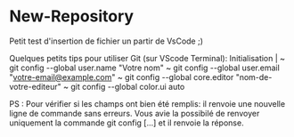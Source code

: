 # New-Repository
Petit test d'insertion de fichier un partir de VsCode ;)

Quelques petits tips pour utiliser Git (sur VScode Terminal):
Initialisation  |
  ~ git config  --global user.name "Votre nom"  <!-- Nom d'utilisateur git ou nom réel -->
  ~ git config --global user.email "votre-email@example.com" <!-- adresse mail associé à GitHub-->
  ~ git config --global core.editor "nom-de-votre-editeur" <!-- "code" pour Vscode par exemple -->
  ~ git config --global color.ui auto <!-- Facultatif: configurer la couleur de l'interface -->
  
PS : Pour vérifier si les champs ont bien  été remplis: il renvoie une nouvelle ligne de commande
sans erreurs. Vous avie la possibilé de renvoyer uniquement la commande git config [...] et il 
renvoie la  réponse.

